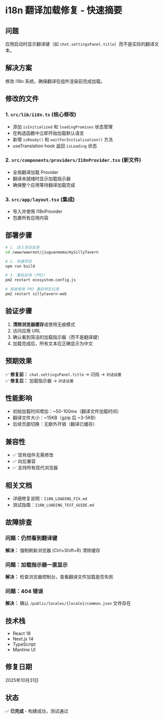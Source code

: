 # i18n 翻译加载修复 - 快速摘要

## 问题
应用启动时显示翻译键（如 `chat.settingsPanel.title`）而不是实际的翻译文本。

## 解决方案
修改 i18n 系统，确保翻译在组件渲染前完成加载。

## 修改的文件

### 1. `src/lib/i18n.ts` (核心修改)
- 添加 `isInitialized` 和 `loadingPromises` 状态管理
- 在构造函数中立即开始加载默认语言
- 新增 `isReady()` 和 `waitForInitialization()` 方法
- useTranslation hook 返回 `isLoading` 状态

### 2. `src/components/providers/I18nProvider.tsx` (新文件)
- 全局翻译加载 Provider
- 翻译未就绪时显示加载指示器
- 确保整个应用等待翻译加载完成

### 3. `src/app/layout.tsx` (集成)
- 导入并使用 I18nProvider
- 包裹所有应用内容

## 部署步骤

```bash
# 1. 进入项目目录
cd /www/wwwroot/jiuguanmama/mySillyTavern

# 2. 构建项目
npm run build

# 3. 重启应用 (PM2)
pm2 restart ecosystem.config.js

# 或者使用 PM2 重启特定应用
pm2 restart sillytavern-web
```

## 验证步骤

1. **清除浏览器缓存**或使用无痕模式
2. 访问应用 URL
3. 确认看到简洁的加载指示器（而不是翻译键）
4. 加载完成后，所有文本应正确显示为中文

## 预期效果

✅ **修复前：** `chat.settingsPanel.title` → 闪烁 → `对话设置`  
✅ **修复后：** 加载指示器 → `对话设置`

## 性能影响

- 初始加载时间增加：~50-100ms（翻译文件加载时间）
- 翻译文件大小：~15KB（gzip 后 ~3-5KB）
- 后续页面切换：无额外开销（翻译已缓存）

## 兼容性

- ✅ 现有组件无需修改
- ✅ 向后兼容
- ✅ 支持所有现代浏览器

## 相关文档

- 详细修复说明：`I18N_LOADING_FIX.md`
- 测试指南：`I18N_LOADING_TEST_GUIDE.md`

## 故障排查

### 问题：仍然看到翻译键
**解决：** 强制刷新浏览器 (Ctrl+Shift+R) 清除缓存

### 问题：加载指示器一直显示
**解决：** 检查浏览器控制台，查看翻译文件加载是否失败

### 问题：404 错误
**解决：** 确认 `/public/locales/{locale}/common.json` 文件存在

## 技术栈

- React 18
- Next.js 14
- TypeScript
- Mantine UI

## 修复日期

2025年10月31日

## 状态

✅ **已完成** - 构建成功，测试通过


